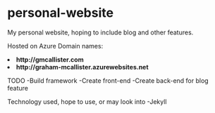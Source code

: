 # personal-website
My personal website, hoping to include blog and other features.

Hosted on Azure
Domain names:
  <li><b>http://gmcallister.com</b>
  <li><b>http://graham-mcallister.azurewebsites.net</b>

TODO
  -Build framework
  -Create front-end
  -Create back-end for blog feature

Technology used, hope to use, or may look into
  -Jekyll
